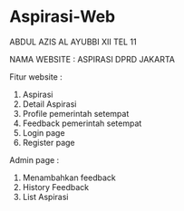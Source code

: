 # Aspirasi-Web
ABDUL AZIS AL AYUBBI 
XII TEL 11 

NAMA WEBSITE : 
ASPIRASI DPRD JAKARTA

Fitur website : 
1. Aspirasi 
2. Detail Aspirasi
3. Profile pemerintah setempat
4. Feedback pemerintah setempat
5. Login page
6. Register page

Admin page : 
1. Menambahkan feedback
2. History Feedback
3. List Aspirasi
